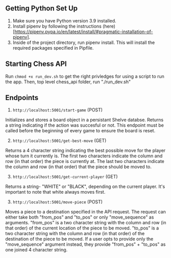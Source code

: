 ## Getting Python Set Up

1. Make sure you have Python version 3.9 installed.
2. Install pipenv by following the instructions (here)[https://pipenv.pypa.io/en/latest/install/#pragmatic-installation-of-pipenv].
3. Inside of the project directory, run pipenv install. This will install the required packages specified in Pipfile.

## Starting Chess API

Run `chmod +x run_dev.sh` to get the right privledges for using a script to run the app. Then, top level chess_api folder, run "./run_dev.sh"

## Endpoints

1. `http://localhost:5001/start-game` (POST)

Initializes and stores a board object in a persistant Shelve databse. Returns a string indicating if the action was succesful or not. This endpoint must be called before the beginning of every game to ensure the board is reset.

2. `http://localhost:5001/get-best-move` (GET)

Returns a 4 character string indicating the best possible move for the player whose turn it currently is. The first two characters indicate the column and row (in that order) the piece is currently at. The last two characters indicate the column and row (in that order) that the piece should be moved to.

3. `http://localhost:5001/get-current-player` (GET)

Returns a string- "WHITE" or "BLACK", depending on the current player. It's important to note that white always moves first.

3. `http://localhost:5001/move-piece` (POST)

Moves a piece to a destination specified in the API request. The request can either take both "from_pos" and "to_pos" or only "move_sequence" as arguments. "from_pos" is a two character string with the column and row (in that order) of the current location of the piece to be moved. "to_pos" is a two character string with the column and row (in that order) of the destination of the piece to be moved. If a user opts to provide only the "move_sequence" argument instead, they provide "from_pos" + "to_pos" as one joined 4 character string.
